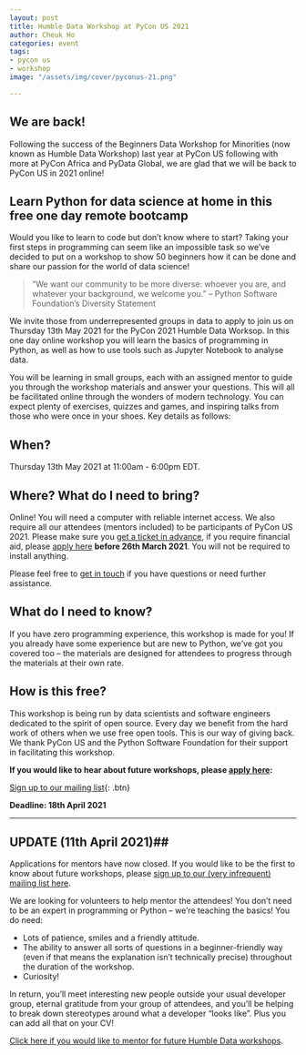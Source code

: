 ```yaml
---
layout: post
title: Humble Data Workshop at PyCon US 2021
author: Cheuk Ho
categories: event
tags:
- pycon us
- workshop
image: "/assets/img/cover/pyconus-21.png"

---
```

## We are back!

Following the success of the Beginners Data Workshop for Minorities (now known as Humble Data Workshop) last year at PyCon US following with more at PyCon Africa and PyData Global, we are glad that we will be back to PyCon US in 2021 online!

## Learn Python for data science at home in this free one day remote bootcamp

Would you like to learn to code but don’t know where to start? Taking your first steps in programming can seem like an impossible task so we’ve decided to put on a workshop to show 50 beginners how it can be done and share our passion for the world of data science!

>“We want our community to be more diverse: whoever you are, and whatever your background, we welcome you.” – Python Software Foundation’s Diversity Statement

We invite those from underrepresented groups in data to apply to join us on Thursday 13th May 2021 for the PyCon 2021 Humble Data Worksop. In this one day online workshop you will learn the basics of programming in Python, as well as how to use tools such as Jupyter Notebook to analyse data.

You will be learning in small groups, each with an assigned mentor to guide you through the workshop materials and answer your questions. This will all be facilitated online through the wonders of modern technology. You can expect plenty of exercises, quizzes and games, and inspiring talks from those who were once in your shoes. Key details as follows:

## When?

Thursday 13th May 2021 at 11:00am - 6:00pm EDT.

## Where? What do I need to bring?

Online! You will need a computer with reliable internet access. We also require all our attendees (mentors included) to be participants of PyCon US 2021. Please make sure you [get a ticket in advance](https://us.pycon.org/2021/registration/information/), if you require financial aid, please [apply here](https://us.pycon.org/2021/registration/financial-assistance/) **before 26th March 2021**. You will not be required to install anything.

Please feel free to [get in touch](/pages/contact.html) if you have questions or need further assistance.

## What do I need to know?

If you have zero programming experience, this workshop is made for you! If you already have some experience but are new to Python, we’ve got you covered too – the materials are designed for attendees to progress through the materials at their own rate.

## How is this free?

This workshop is being run by data scientists and software engineers dedicated to the spirit of open source. Every day we benefit from the hard work of others when we use free open tools. This is our way of giving back. We thank PyCon US and the Python Software Foundation for their support in facilitating this workshop.

**If you would like to hear about future workshops, please [apply here](https://forms.gle/Jrn9opda2rf7cbSa6):**

[Sign up to our mailing list](https://forms.gle/Jrn9opda2rf7cbSa6){: .btn}

**Deadline: 18th April 2021**

---

## UPDATE (11th April 2021)##
Applications for mentors have now closed. If you would like to be the first to know about future workshops, please [sign up to our (very infrequent) mailing list here](https://forms.gle/mGophJ3TweRLHtd57).

We are looking for volunteers to help mentor the attendees! You don’t need to be an expert in programming or Python – we’re teaching the basics! You do need:

- Lots of patience, smiles and a friendly attitude.
- The ability to answer all sorts of questions in a beginner-friendly way (even if that means the explanation isn’t technically precise) throughout the duration of the workshop.
- Curiosity!

In return, you’ll meet interesting new people outside your usual developer group, eternal gratitude from your group of attendees, and you’ll be helping to break down stereotypes around what a developer “looks like”. Plus you can add all that on your CV!

[Click here if you would like to mentor for future Humble Data workshops](https://forms.gle/mGophJ3TweRLHtd57).
